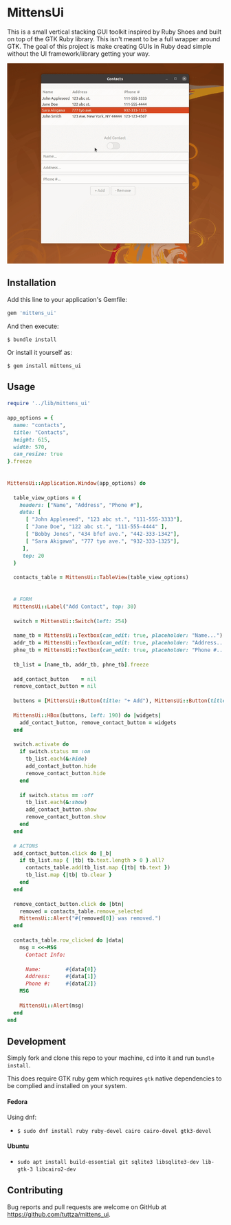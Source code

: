 # MittensUi

This is a small vertical stacking GUI toolkit inspired by Ruby Shoes and built on top of the GTK Ruby library. This isn't meant to be a full wrapper 
around GTK. The goal of this project is make creating GUIs in Ruby dead simple 
without the UI framework/library getting your way.


![alt text](https://github.com/tuttza/mittens_ui/blob/d1c3f229d8d721add3cbf06dcfb88fa62a96f2a9/lib/mittens_ui/assets/mittens_ui_preview.gif "Mittens::Ui Preview")


## Installation

Add this line to your application's Gemfile:

```ruby
gem 'mittens_ui'
```

And then execute:

    $ bundle install

Or install it yourself as:

    $ gem install mittens_ui

## Usage

```ruby
require '../lib/mittens_ui'

app_options = {
  name: "contacts",
  title: "Contacts",
  height: 615,
  width: 570,
  can_resize: true
}.freeze


MittensUi::Application.Window(app_options) do
  
  table_view_options = {
    headers: ["Name", "Address", "Phone #"],
    data: [ 
      [ "John Appleseed", "123 abc st.", "111-555-3333"],
      [ "Jane Doe", "122 abc st.", "111-555-4444" ],
      [ "Bobby Jones", "434 bfef ave.", "442-333-1342"],
      [ "Sara Akigawa", "777 tyo ave.", "932-333-1325"],
     ],
     top: 20
  }
  
  contacts_table = MittensUi::TableView(table_view_options)

 
  # FORM
  MittensUi::Label("Add Contact", top: 30)

  switch = MittensUi::Switch(left: 254)

  name_tb = MittensUi::Textbox(can_edit: true, placeholder: "Name...")
  addr_tb = MittensUi::Textbox(can_edit: true, placeholder: "Address...")
  phne_tb = MittensUi::Textbox(can_edit: true, placeholder: "Phone #...")

  tb_list = [name_tb, addr_tb, phne_tb].freeze

  add_contact_button    = nil
  remove_contact_button = nil

  buttons = [MittensUi::Button(title: "+ Add"), MittensUi::Button(title: "- Remove")]

  MittensUi::HBox(buttons, left: 190) do |widgets|
    add_contact_button, remove_contact_button = widgets
  end

  switch.activate do 
    if switch.status == :on
      tb_list.each(&:hide)
      add_contact_button.hide
      remove_contact_button.hide
    end 

    if switch.status == :off
      tb_list.each(&:show)
      add_contact_button.show
      remove_contact_button.show
    end
  end

  # ACTONS
  add_contact_button.click do |_b| 
    if tb_list.map { |tb| tb.text.length > 0 }.all?
      contacts_table.add(tb_list.map {|tb| tb.text })
      tb_list.map {|tb| tb.clear }
    end
  end

  remove_contact_button.click do |btn| 
    removed = contacts_table.remove_selected 
    MittensUi::Alert("#{removed[0]} was removed.")
  end

  contacts_table.row_clicked do |data|
    msg = <<~MSG
      Contact Info:

      Name:        #{data[0]}
      Address:     #{data[1]}
      Phone #:     #{data[2]}
    MSG

    MittensUi::Alert(msg)
  end
end

```

## Development

Simply fork and clone this repo to your machine, cd into it and run `bundle install`.

This does require GTK ruby gem which requires `gtk` native dependencies to be complied and installed on your system.

#### Fedora
Using dnf:
* `$ sudo dnf install ruby ruby-devel cairo cairo-devel gtk3-devel`

#### Ubuntu
* `sudo apt install build-essential git sqlite3 libsqlite3-dev lib-gtk-3 libcairo2-dev`

## Contributing

Bug reports and pull requests are welcome on GitHub at https://github.com/tuttza/mittens_ui.
